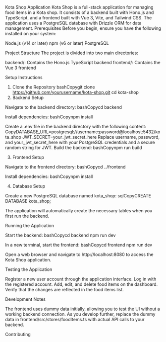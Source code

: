 Kota Shop Application
Kota Shop is a full-stack application for managing food items in a Kota shop. It consists of a backend built with Hono.js and TypeScript, and a frontend built with Vue 3, Vite, and Tailwind CSS. The application uses a PostgreSQL database with Drizzle ORM for data management.
Prerequisites
Before you begin, ensure you have the following installed on your system:

Node.js (v14 or later)
npm (v6 or later)
PostgreSQL

Project Structure
The project is divided into two main directories:

backend/: Contains the Hono.js TypeScript backend
frontend/: Contains the Vue 3 frontend

Setup Instructions
1. Clone the Repository
bashCopygit clone https://github.com/yourusername/kota-shop.git
cd kota-shop
2. Backend Setup

Navigate to the backend directory:
bashCopycd backend

Install dependencies:
bashCopynpm install

Create a .env file in the backend directory with the following content:
CopyDATABASE_URL=postgresql://username:password@localhost:5432/kota_shop
JWT_SECRET=your_jwt_secret_here
Replace username, password, and your_jwt_secret_here with your PostgreSQL credentials and a secure random string for JWT.
Build the backend:
bashCopynpm run build


3. Frontend Setup

Navigate to the frontend directory:
bashCopycd ../frontend

Install dependencies:
bashCopynpm install


4. Database Setup

Create a new PostgreSQL database named kota_shop:
sqlCopyCREATE DATABASE kota_shop;

The application will automatically create the necessary tables when you first run the backend.

Running the Application

Start the backend:
bashCopycd backend
npm run dev

In a new terminal, start the frontend:
bashCopycd frontend
npm run dev

Open a web browser and navigate to http://localhost:8080 to access the Kota Shop application.

Testing the Application

Register a new user account through the application interface.
Log in with the registered account.
Add, edit, and delete food items on the dashboard.
Verify that the changes are reflected in the food items list.

Development Notes

The frontend uses dummy data initially, allowing you to test the UI without a working backend connection.
As you develop further, replace the dummy data in frontend/src/stores/foodItems.ts with actual API calls to your backend.

Contributing
